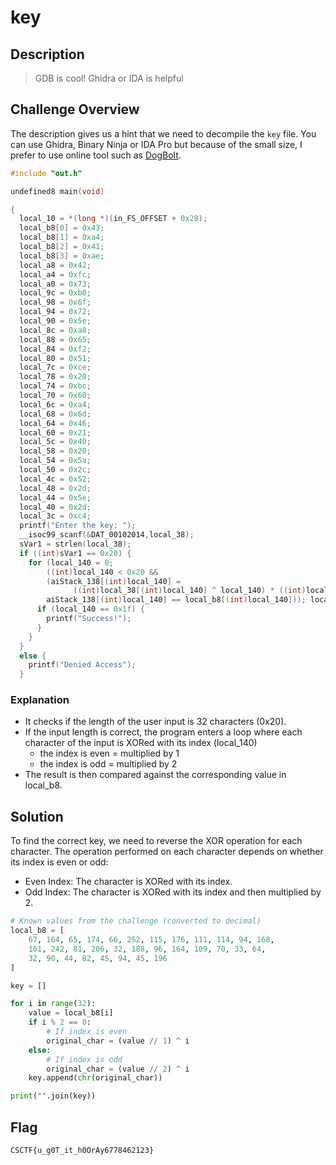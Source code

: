 # key
## Description
> GDB is cool! Ghidra or IDA is helpful

## Challenge Overview
The description gives us a hint that we need to decompile the `key` file. You can use Ghidra, Binary Ninja or IDA Pro but because of the small size, I prefer to use online tool such as <a href="https://dogbolt.org/">DogBolt</a>.
```c
#include "out.h"

undefined8 main(void)

{ 
  local_10 = *(long *)(in_FS_OFFSET + 0x28);
  local_b8[0] = 0x43;
  local_b8[1] = 0xa4;
  local_b8[2] = 0x41;
  local_b8[3] = 0xae;
  local_a8 = 0x42;
  local_a4 = 0xfc;
  local_a0 = 0x73;
  local_9c = 0xb0;
  local_98 = 0x6f;
  local_94 = 0x72;
  local_90 = 0x5e;
  local_8c = 0xa8;
  local_88 = 0x65;
  local_84 = 0xf2;
  local_80 = 0x51;
  local_7c = 0xce;
  local_78 = 0x20;
  local_74 = 0xbc;
  local_70 = 0x60;
  local_6c = 0xa4;
  local_68 = 0x6d;
  local_64 = 0x46;
  local_60 = 0x21;
  local_5c = 0x40;
  local_58 = 0x20;
  local_54 = 0x5a;
  local_50 = 0x2c;
  local_4c = 0x52;
  local_48 = 0x2d;
  local_44 = 0x5e;
  local_40 = 0x2d;
  local_3c = 0xc4;
  printf("Enter the key: ");
  __isoc99_scanf(&DAT_00102014,local_38);
  sVar1 = strlen(local_38);
  if ((int)sVar1 == 0x20) {
    for (local_140 = 0;
        ((int)local_140 < 0x20 &&
        (aiStack_138[(int)local_140] =
              ((int)local_38[(int)local_140] ^ local_140) * ((int)local_140 % 2 + 1),
        aiStack_138[(int)local_140] == local_b8[(int)local_140])); local_140 = local_140 + 1) {
      if (local_140 == 0x1f) {
        printf("Success!");
      }
    }
  }
  else {
    printf("Denied Access");
  }
```
### Explanation
- It checks if the length of the user input is 32 characters (0x20).
- If the input length is correct, the program enters a loop where each character of the input is XORed with its index (local_140)
    - the index is even =  multiplied by  1
    - the index is odd = multiplied by 2 
- The result is then compared against the corresponding value in local_b8.
## Solution
To find the correct key, we need to reverse the XOR operation for each character. The operation performed on each character depends on whether its index is even or odd:

- Even Index: The character is XORed with its index.
- Odd Index: The character is XORed with its index and then multiplied by 2.
```py
# Known values from the challenge (converted to decimal)
local_b8 = [
    67, 164, 65, 174, 66, 252, 115, 176, 111, 114, 94, 168,
    101, 242, 81, 206, 32, 188, 96, 164, 109, 70, 33, 64,
    32, 90, 44, 82, 45, 94, 45, 196
]

key = []

for i in range(32):
    value = local_b8[i]
    if i % 2 == 0:
        # If index is even
        original_char = (value // 1) ^ i
    else:
        # If index is odd
        original_char = (value // 2) ^ i
    key.append(chr(original_char))

print("".join(key))
```

## Flag
```
CSCTF{u_g0T_it_h0OrAy6778462123}
```
